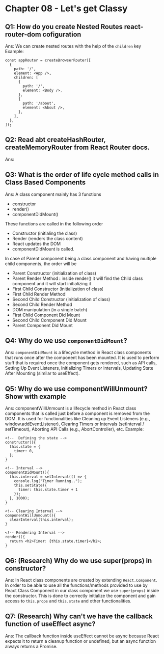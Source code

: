 # Chapter 08 - Let's get Classy
## Q1: How do you create Nested Routes react-router-dom cofiguration
Ans: 
We can create nested routes with the help of the `children` key 
Example:  
```
const appRouter = createBrowserRouter([
  {
    path: '/',
    element: <App />,
    children: [
      {
        path: '/',
        element: <Body />,
      },
      {
        path: '/about',
        element: <About />,
      },
    ],
  },
]);
```

## Q2: Read abt createHashRouter, createMemoryRouter from React Router docs.
Ans: 

## Q3: What is the order of life cycle method calls in Class Based Components
Ans: A class component mainly has 3 functions
- constructor
- render()
- componentDidMount()

These functions are called in the following order
- Constructor (initialing the class)
- Render (renders the class content)
- React updates the DOM
- componentDidMount is called.

In case of Parent component being a class component and having multiple child components, the order will be
- Parent Constructor (initialization of class)
- Parent Render Method : inside render() it will find the Child class component and it will start initializing it
- First Child Constructor (initialization of class)
- First Child Render Method
- Second Child Constructor (initialization of class)
- Second Child Render Method
- DOM manipulation (in a single batch)
- First Child Component Did Mount
- Second Child Component Did Mount
- Parent Component Did Mount

## Q4: Why do we use `componentDidMount`?
Ans: `componentDidMount` is a lifecycle method in React class components that runs once after the component has been mounted. It is used to perform stuff that is required once the component gets rendered, such as API calls, Setting Up Event Listeners, Initializing Timers or Intervals, Updating State After Mounting (similar to useEffect).

## Q5: Why do we use componentWillUnmount? Show with example
Ans: componentWillUnmount is a lifecycle method in React class components that is called just before a component is removed from the DOM. It is used for functionalities like Cleaning up Event Listeners (e.g., window.addEventListener), Clearing Timers or Intervals (setInterval / setTimeout), Aborting API Calls (e.g., AbortController), etc.
Example:
```
<!--  Defining the state -->
constructor(){  
  this.state = {
    timer: 0,
  };
}

<!-- Interval -->
componentDidMount(){
  this.interval = setInterval(() => {
    console.log("Timer Running..");
    this.setState({
      timer: this.state.timer + 1
    });
  }, 1000);
}

<!-- Clearing Interval -->
componentWillUnmount(){
  clearInterval(this.interval);
}

<!-- Rendering Interval -->
render(){
  return <h2>Timer: {this.state.timer}</h2>;
}
```

## Q6: (Research) Why do we use super(props) in constructor?
Ans: In React class components are created by extending `React.Component`. In order to be able to use all the functions/methods provided to use by React Class Component in our class component we use `super(props)` inside the constructor. This is done to correctly initialize the component and gain access to `this.props` and `this.state` and other functionalities.

## Q7: (Research) Why can't we have the callback function of useEffect async?
Ans: The callback function inside useEffect cannot be async because React expects it to return a cleanup function or undefined, but an async function always returns a Promise.
